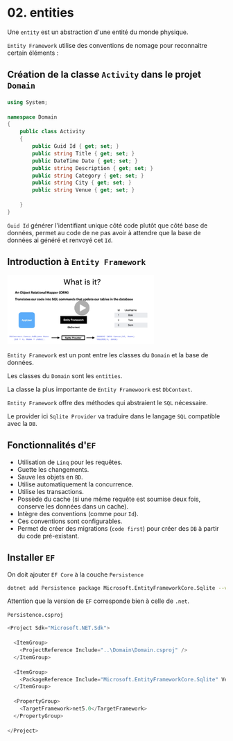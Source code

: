 # 02. entities

Une `entity` est un abstraction d'une entité du monde physique.

`Entity Framework` utilise des conventions de nomage pour reconnaitre certain éléments :

## Création de la classe `Activity` dans le projet `Domain`

```csharp
using System;

namespace Domain
{
    public class Activity
    {
        public Guid Id { get; set; }
        public string Title { get; set; }
        public DateTime Date { get; set; }
        public string Description { get; set; }
        public string Category { get; set; }
        public string City { get; set; }
        public string Venue { get; set; }

    }
}
```

`Guid Id` générer l'identifiant unique côté code plutôt que côté base de données, permet au code de ne pas avoir à attendre que la base de données ai généré et renvoyé cet `Id`.



## Introduction à `Entity Framework`

<img src="assets/Screenshot2020-11-03at14.18.02.png" alt="Screenshot 2020-11-03 at 14.18.02" style="zoom:33%;" />

`Entity Framework` est un pont entre les classes du `Domain` et la base de données.

Les classes du `Domain` sont les `entities`.

La classe la plus importante de `Entity Framewoork` est `DbContext`.

`Entity Framework` offre des méthodes qui abstraient le `SQL` nécessaire.

Le provider ici `Sqlite Provider` va traduire dans le langage `SQL` compatible avec la `DB`.

## Fonctionnalités d'`EF`

- Utilisation de `Linq` pour les requêtes.
- Guette les changements.
- Sauve les objets en `BD`.
- Utilise automatiquement la concurrence.
- Utilise les transactions.
- Possède du cache (si une même requête est soumise deux fois, conserve les données dans un cache).
- Intègre des conventions (comme pour `Id`).
- Ces conventions sont configurables.
- Permet de créer des migrations (`code first`) pour créer des `DB` à partir du code pré-existant.

## Installer `EF`

On doit ajouter `EF Core` à la couche `Persistence`

```bash
dotnet add Persistence package Microsoft.EntityFrameworkCore.Sqlite --version 5.0.4
```

Attention que la version de `EF` corresponde bien à celle de `.net`.

`Persistence.csproj`

```csharp
<Project Sdk="Microsoft.NET.Sdk">

  <ItemGroup>
    <ProjectReference Include="..\Domain\Domain.csproj" />
  </ItemGroup>

  <ItemGroup>
    <PackageReference Include="Microsoft.EntityFrameworkCore.Sqlite" Version="5.0.4" />
  </ItemGroup>

  <PropertyGroup>
    <TargetFramework>net5.0</TargetFramework>
  </PropertyGroup>

</Project>

```

